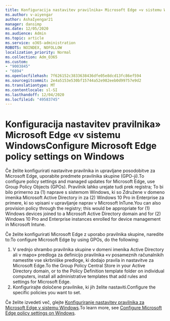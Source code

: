 ```yaml
---
title: Konfiguracija nastavitev pravilnika» Microsoft Edge «v sistemu Windows
ms.author: v-aiyengar
author: AshaIyengar21
manager: dansimp
ms.date: 12/05/2020
ms.audience: Admin
ms.topic: article
ms.service: o365-administration
ROBOTS: NOINDEX, NOFOLLOW
localization_priority: Normal
ms.collection: Adm_O365
ms.custom:
- "9003845"
- "6894"
ms.openlocfilehash: 7f626152c3833638436dfe05e8dcd13fc86ef594
ms.sourcegitcommit: 2e4a5153e530bf15744a52e982eeb0d99757e9d2
ms.translationtype: MT
ms.contentlocale: sl-SI
ms.lasthandoff: 12/04/2020
ms.locfileid: "49583745"
---
```

# <a name="configure-microsoft-edge-policy-settings-on-windows"></a><span data-ttu-id="17b2e-102">Konfiguracija nastavitev pravilnika» Microsoft Edge «v sistemu Windows</span><span class="sxs-lookup"><span data-stu-id="17b2e-102">Configure Microsoft Edge policy settings on Windows</span></span>

<span data-ttu-id="17b2e-103">Če želite konfigurirati nastavitve pravilnika in upravljane posodobitve za Microsoft Edge, uporabite predmete pravilnika skupine (GPO-ji).</span><span class="sxs-lookup"><span data-stu-id="17b2e-103">To configure policy settings and managed updates for Microsoft Edge, use Group Policy Objects (GPOs).</span></span> <span data-ttu-id="17b2e-104">Pravilnik lahko urejate tudi prek registra; To bi bilo primerno za (1) naprave s sistemom Windows, ki so Združene v domeno imenika Microsoft Active Directory in za (2) Windows 10 Pro in Enterprise za primere, ki so vpisani v upravljanje naprav v Microsoft InTune.</span><span class="sxs-lookup"><span data-stu-id="17b2e-104">You can also provision policy through the registry; this would be appropriate for (1) Windows devices joined to a Microsoft Active Directory domain and for (2) Windows 10 Pro and Enterprise instances enrolled for device management in Microsoft Intune.</span></span>

<span data-ttu-id="17b2e-105">Če želite konfigurirati Microsoft Edge z uporabo pravilnika skupine, naredite to:</span><span class="sxs-lookup"><span data-stu-id="17b2e-105">To configure Microsoft Edge by using GPOs, do the following:</span></span>

1. <span data-ttu-id="17b2e-106">V srednjo shrambo pravilnika skupine v domeni imenika Active Directory ali v mapo» predloga za definicijo pravilnika «v posameznih računalnikih namestite vse skrbniške predloge, ki dodajo pravila in nastavitve za Microsoft Edge.</span><span class="sxs-lookup"><span data-stu-id="17b2e-106">To the Group Policy Central Store in your Active Directory domain, or to the Policy Definition template folder on individual computers, install all administrative templates that add rules and settings for Microsoft Edge.</span></span>
2. <span data-ttu-id="17b2e-107">Konfigurirajte določene pravilnike, ki jih želite nastaviti.</span><span class="sxs-lookup"><span data-stu-id="17b2e-107">Configure the specific policies you want to set.</span></span>

<span data-ttu-id="17b2e-108">Če želite izvedeti več, glejte [Konfiguriranje nastavitev pravilnika za Microsoft Edge v sistemu Windows](https://go.microsoft.com/fwlink/?linkid=2135024).</span><span class="sxs-lookup"><span data-stu-id="17b2e-108">To learn more, see [Configure Microsoft Edge policy settings on Windows](https://go.microsoft.com/fwlink/?linkid=2135024).</span></span>
